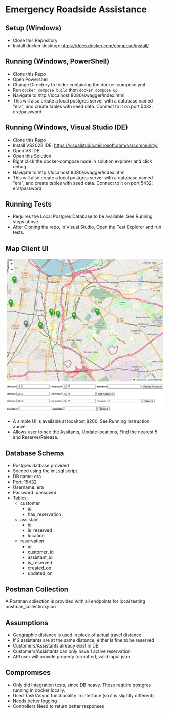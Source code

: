 # Emergency Roadside Assistance

## Setup (Windows)
- Clone this Repository
- Install docker desktop: https://docs.docker.com/compose/install/


## Running (Windows, PowerShell)
- Clone this Repo
- Open Powershell
- Change Directory to folder containing the docker-compose.yml
- Run `docker compose build` then `docker compose up`
- Navigate to http://localhost:8080/swagger/index.html
- This will also create a local postgres server with a database named "era", and create tables with seed data. Connect to it on port 5432: era/password

## Running (Windows, Visual Studio IDE)
- Clone this Repo
- Install VS2022 IDE: https://visualstudio.microsoft.com/vs/community/
- Open VS IDE
- Open this Solution 
- Right click the docker-compose node in solution explorer and click debug
- Navigate to http://localhost:8080/swagger/index.html
- This will also create a local postgres server with a database named "era", and create tables with seed data. Connect to it on port 5432: era/password

## Running Tests
- Requires the Local Postgres Database to be available. See Running steps above.
- After Cloning the repo, In Visual Studio, Open the Test Explorer and run tests.

## Map Client UI

![UI](./ui.png)

- A simple UI is available at locahost:8200. See Running instruction above.
- Allows user to see the Assitants, Update locations, Find the nearest 5 and Reserve/Release.

## Database Schema
- Postgres datbase provided
- Seeded using the init.sql script
- DB name: era
- Port: 15432
- Username: era
- Password: passowrd
- Tables: 
  - customer
    - id
    - has_reservation
  - assistant
    - id
    - is_reserved 
    - location 
  - reservation
    - id
    - customer_id
    - assistant_id
    - is_reserved
    - created_on
    - updated_on

## Postman Collection

A Postman collection is provided with all endpoints for local testing postman_collection.json

## Assumptions
- Geographic distance is used in place of actual travel distance 
- If 2 assistants are at the same distance, either is fine to be reserved
- Customers/Assistants already exist in DB
- Customers/Assistants can only have 1 active reservation
- API user will provide properly formatted, valid input json

## Compromises
- Only did integration tests, since DB heavy. These require postgres running in docker locally.
- Used Task/Async functionality in interface (so it is slightly different)
- Needs better logging
- Controllers Need to return better responses

